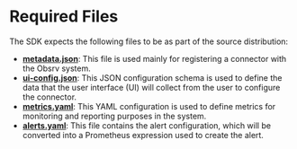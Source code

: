 # Required Files

The SDK expects the following files to be as part of the source distribution:

* [**metadata.json**](metadata.json.md): This file is used mainly for registering a connector with the Obsrv system.
* [**ui-config.json**](ui-config.json.md): This JSON configuration schema is used to define the data that the user interface (UI) will collect from the user to configure the connector.
* [**metrics.yaml**](metrics.yaml.md): This YAML configuration is used to define metrics for monitoring and reporting purposes in the  system.
* [**alerts.yaml**](alerts.yaml.md): This file contains the alert configuration, which will be converted into a Prometheus expression used to create the alert.

